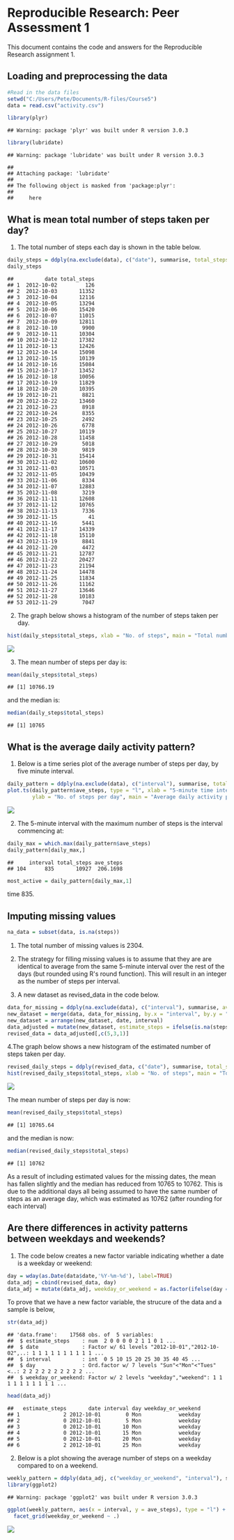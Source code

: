 # Reproducible Research: Peer Assessment 1

This document contains the code and answers for the Reproducible Research assignment 1. 

## Loading and preprocessing the data

```r
#Read in the data files
setwd("C:/Users/Pete/Documents/R-files/Course5")
data = read.csv("activity.csv")

library(plyr)
```

```
## Warning: package 'plyr' was built under R version 3.0.3
```

```r
library(lubridate)
```

```
## Warning: package 'lubridate' was built under R version 3.0.3
```

```
## 
## Attaching package: 'lubridate'
## 
## The following object is masked from 'package:plyr':
## 
##     here
```


## What is mean total number of steps taken per day?

1. The total number of steps each day is shown in the table below.


```r
daily_steps = ddply(na.exclude(data), c("date"), summarise, total_steps = sum(steps))
daily_steps
```

```
##          date total_steps
## 1  2012-10-02         126
## 2  2012-10-03       11352
## 3  2012-10-04       12116
## 4  2012-10-05       13294
## 5  2012-10-06       15420
## 6  2012-10-07       11015
## 7  2012-10-09       12811
## 8  2012-10-10        9900
## 9  2012-10-11       10304
## 10 2012-10-12       17382
## 11 2012-10-13       12426
## 12 2012-10-14       15098
## 13 2012-10-15       10139
## 14 2012-10-16       15084
## 15 2012-10-17       13452
## 16 2012-10-18       10056
## 17 2012-10-19       11829
## 18 2012-10-20       10395
## 19 2012-10-21        8821
## 20 2012-10-22       13460
## 21 2012-10-23        8918
## 22 2012-10-24        8355
## 23 2012-10-25        2492
## 24 2012-10-26        6778
## 25 2012-10-27       10119
## 26 2012-10-28       11458
## 27 2012-10-29        5018
## 28 2012-10-30        9819
## 29 2012-10-31       15414
## 30 2012-11-02       10600
## 31 2012-11-03       10571
## 32 2012-11-05       10439
## 33 2012-11-06        8334
## 34 2012-11-07       12883
## 35 2012-11-08        3219
## 36 2012-11-11       12608
## 37 2012-11-12       10765
## 38 2012-11-13        7336
## 39 2012-11-15          41
## 40 2012-11-16        5441
## 41 2012-11-17       14339
## 42 2012-11-18       15110
## 43 2012-11-19        8841
## 44 2012-11-20        4472
## 45 2012-11-21       12787
## 46 2012-11-22       20427
## 47 2012-11-23       21194
## 48 2012-11-24       14478
## 49 2012-11-25       11834
## 50 2012-11-26       11162
## 51 2012-11-27       13646
## 52 2012-11-28       10183
## 53 2012-11-29        7047
```

2. The graph below shows a histogram of the number of steps taken per day.


```r
hist(daily_steps$total_steps, xlab = "No. of steps", main = "Total number of steps per day", col = "cyan")
```

![](PA1_template_files/figure-html/unnamed-chunk-3-1.png) 

3. The mean number of steps per day is:


```r
mean(daily_steps$total_steps)
```

```
## [1] 10766.19
```
and the median is:

```r
median(daily_steps$total_steps)
```

```
## [1] 10765
```



## What is the average daily activity pattern?

1. Below is a time series plot of the average number of steps per day, by five minute interval.


```r
daily_pattern = ddply(na.exclude(data), c("interval"), summarise, total_steps = sum(steps), ave_steps = mean(steps))
plot.ts(daily_pattern$ave_steps, type = "l", xlab = "5-minute time interval",
        ylab = "No. of steps per day", main = "Average daily activity pattern")
```

![](PA1_template_files/figure-html/unnamed-chunk-6-1.png) 

2. The 5-minute interval with the maximum number of steps is the interval commencing at:


```r
daily_max = which.max(daily_pattern$ave_steps)
daily_pattern[daily_max,]
```

```
##     interval total_steps ave_steps
## 104      835       10927  206.1698
```

```r
most_active = daily_pattern[daily_max,1]
```

time 835.

## Imputing missing values


```r
na_data = subset(data, is.na(steps))
```

1. The total number of missing values is 2304.

2. The strategy for filling missing values is to assume that they are are identical to average from the same 5-minute interval over the rest of the days (but rounded using R's round function).  This will result in an integer as the number of steps per interval.

3. A new dataset as revised_data in the code below.


```r
data_for_missing = ddply(na.exclude(data), c("interval"), summarise, ave_steps = round(mean(steps),0))
new_dataset = merge(data, data_for_missing, by.x = "interval", by.y = "interval")
new_dataset = arrange(new_dataset, date, interval)
data_adjusted = mutate(new_dataset, estimate_steps = ifelse(is.na(steps), ave_steps, steps))
revised_data = data_adjusted[,c(5,3,1)]
```

4.The graph below shows a new histogram of the estimated number of steps taken per day.


```r
revised_daily_steps = ddply(revised_data, c("date"), summarise, total_steps = sum(estimate_steps))
hist(revised_daily_steps$total_steps, xlab = "No. of steps", main = "Total number of steps per day", col = "orange")
```

![](PA1_template_files/figure-html/unnamed-chunk-10-1.png) 

The mean number of steps per day is now:


```r
mean(revised_daily_steps$total_steps)
```

```
## [1] 10765.64
```
and the median is now:

```r
median(revised_daily_steps$total_steps)
```

```
## [1] 10762
```

As a result of including estimated values for the missing dates, the mean has fallen slightly and the median has reduced from 10765 to 10762.  This is due to the additional days all being assumed to have the same number of steps as an average day, which was estimated as 10762 (after rounding for each interval)


## Are there differences in activity patterns between weekdays and weekends?

1. The code below creates a new factor variable indicating whether a date is a weekday or weekend:


```r
day = wday(as.Date(data$date,'%Y-%m-%d'), label=TRUE)
data_adj = cbind(revised_data, day)
data_adj = mutate(data_adj, weekday_or_weekend = as.factor(ifelse(day == "Sat" | day == "Sun", "weekend", "weekday")))
```

To prove that we have a new factor variable, the strucure of the data and a sample is below, 

```r
str(data_adj)
```

```
## 'data.frame':	17568 obs. of  5 variables:
##  $ estimate_steps    : num  2 0 0 0 0 2 1 1 0 1 ...
##  $ date              : Factor w/ 61 levels "2012-10-01","2012-10-02",..: 1 1 1 1 1 1 1 1 1 1 ...
##  $ interval          : int  0 5 10 15 20 25 30 35 40 45 ...
##  $ day               : Ord.factor w/ 7 levels "Sun"<"Mon"<"Tues"<..: 2 2 2 2 2 2 2 2 2 2 ...
##  $ weekday_or_weekend: Factor w/ 2 levels "weekday","weekend": 1 1 1 1 1 1 1 1 1 1 ...
```

```r
head(data_adj)
```

```
##   estimate_steps       date interval day weekday_or_weekend
## 1              2 2012-10-01        0 Mon            weekday
## 2              0 2012-10-01        5 Mon            weekday
## 3              0 2012-10-01       10 Mon            weekday
## 4              0 2012-10-01       15 Mon            weekday
## 5              0 2012-10-01       20 Mon            weekday
## 6              2 2012-10-01       25 Mon            weekday
```

2. Below is a plot showing the average number of steps on a weekday compared to on a weekend.

```r
weekly_pattern = ddply(data_adj, c("weekday_or_weekend", "interval"), summarise, ave_steps = mean(estimate_steps))
library(ggplot2)
```

```
## Warning: package 'ggplot2' was built under R version 3.0.3
```

```r
ggplot(weekly_pattern, aes(x = interval, y = ave_steps), type = "l") + geom_line() +
  facet_grid(weekday_or_weekend ~ .)
```

![](PA1_template_files/figure-html/unnamed-chunk-15-1.png) 
